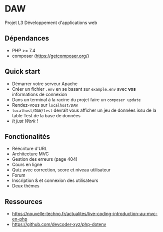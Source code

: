 # DAW
Projet L3 Développement d'applications web

## Dépendances

* PHP >= 7.4
* composer (https://getcomposer.org/)

## Quick start 

* Démarrer votre serveur Apache
* Créer un fichier `.env` en se basant sur `example.env` avec **vos** informations de connexion
* Dans un terminal à la racine du projet faire un `composer update`
* Rendez-vous sur `localhost/DAW`
* `localhost/DAW/test` devrait vous afficher un jeu de données issu de la table Test de la base de données
* *It just Work !*

## Fonctionalités 

* Réécriture d'URL
* Architecture MVC
* Gestion des erreurs (page 404)
* Cours en ligne
* Quiz avec correction, score et niveau utilisateur
* Forum
* Inscription & et connexion des utilisateurs
* Deux thèmes

## Ressources 

* https://nouvelle-techno.fr/actualites/live-coding-introduction-au-mvc-en-php
* https://github.com/devcoder-xyz/php-dotenv
